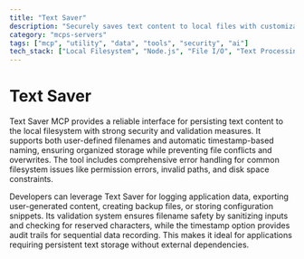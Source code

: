```yaml
---
title: "Text Saver"
description: "Securely saves text content to local files with customizable or timestamp-based filenames, featuring robust validation and error handling."
category: "mcps-servers"
tags: ["mcp", "utility", "data", "tools", "security", "ai"]
tech_stack: ["Local Filesystem", "Node.js", "File I/O", "Text Processing", "Data Persistence"]
---
```


# Text Saver

Text Saver MCP provides a reliable interface for persisting text content to the local filesystem with strong security and validation measures. It supports both user-defined filenames and automatic timestamp-based naming, ensuring organized storage while preventing file conflicts and overwrites. The tool includes comprehensive error handling for common filesystem issues like permission errors, invalid paths, and disk space constraints.

Developers can leverage Text Saver for logging application data, exporting user-generated content, creating backup files, or storing configuration snippets. Its validation system ensures filename safety by sanitizing inputs and checking for reserved characters, while the timestamp option provides audit trails for sequential data recording. This makes it ideal for applications requiring persistent text storage without external dependencies.
